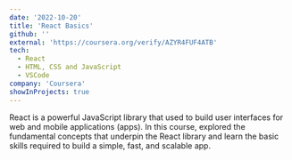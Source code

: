 ```yaml
---
date: '2022-10-20'
title: 'React Basics'
github: ''
external: 'https://coursera.org/verify/AZYR4FUF4ATB'
tech:
  - React
  -	HTML, CSS and JavaScript 
  - VSCode
company: 'Coursera'
showInProjects: true
---
```


React is a powerful JavaScript library that used to build user interfaces for web and mobile applications (apps). In this course, explored the fundamental concepts that underpin the React library and learn the basic skills required to build a simple, fast, and scalable app.